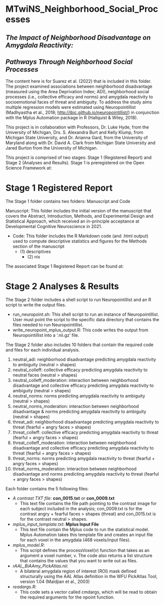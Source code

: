# **MTwiNS_Neighborhood_Social_Processes**

## *The Impact of Neighborhood Disadvantage on Amygdala Reactivity:* 
## *Pathways Through Neighborhood Social Processes*

The content here is for Suarez et al. (2022) that is included in this folder. The project examined associations between neighborhood disadvantage (measured using the Area Deprivation Index; ADI), neighborhood social processes (i.e., collective efficacy and norms) and amygdala reactivity to socioemotional faces of threat and ambiguity. To address the study aims multiple regression models were estimated using Neuropointillist (Madhyastha et al., 2018; http://ibic.github.io/neuropointillist/) in conjunction with the Mplus Automation package in R (Hallquist & Wiley, 2018). 

This project is in collaboration with Professors, Dr. Luke Hyde, from the University of Michigan, Drs. S. Alexandra Burt and Kelly Klump, from Michigan State University, and Dr. Arianna Gard, from the University of Maryland along with Dr. David A. Clark from Michigan State University and Jared Burton from the University of Michigan.

This project is comprised of two stages: Stage 1 (Registered Report) and Stage 2 (Analyses and Results). Stage 1 is preregistered on the Open Science Framework at: <insert link>

# **Stage 1 Registered Report**

The Stage 1 folder contains two folders: Manuscript and Code

Manuscript: This folder includes the initial version of the manuscript that covers the Abstract, Introduction, Methods, and Experimental Design and Statistical Approach, which received an in-principle acceptance at Developmental Cognitive Neuroscience in 2021. 

 - Code: This folder includes the R Markdown code (and .html output) used to compute descriptive statistics and figures for the Methods section of the manuscript
   - (1) descriptives
	 - (2) nis 

The associated Stage 1 Registered Report can be found at:
<link to Open Science>

# **Stage 2 Analyses & Results**

The Stage 2 folder includes a shell script to run Neuropointillist and an R script to write the output files.

 - run_neuropoint.sh: This shell script to run an instance of Neuropointillist. User must point the script to the specific data directory that contains the files needed to run Neuropointillist.
 - write_neuropoint_mplus_output.R: This code writes the output from Neuropointillist into a ‘.nii.gz’ file.

The Stage 2 folder also includes 10 folders that contain the required code and files for each individual analysis.

 1. neutral_adi: neighborhood disadvantage predicting amygdala reactivity to ambiguity (neutral > shapes)
 2. neutral_colleff: collective efficacy predicting amygdala reactivity to neutral faces (neutral > shapes)
 3. neutral_colleff_moderation: interaction between neighborhood disadvantage and collective efficacy predicting amygdala reactivity to ambiguity (neutral > shapes)
 4. neutral_norms: norms predicting amygdala reactivity to ambiguity (neutral > shapes)
 5. neutral_norms_moderation: interaction between neighborhood disadvantage & norms predicting amygdala reactivity to ambiguity (neutral > shapes)
 6. threat_adi: neighborhood disadvantage predicting amygdala reactivity to threat (fearful + angry faces > shapes)
 7. threat_colleff: collective efficacy predicting amygdala reactivity to threat (fearful + angry faces > shapes)
 8. threat_colleff_moderation: interaction between neighborhood disadvantage and collective efficacy predicting amygdala reactivity to threat (fearful + angry faces > shapes)
 9. threat_norms: norms predicting amygdala reactivity to threat (fearful + angry faces > shapes)
 10. threat_norms_moderation: interaction between neighborhood disadvantage and norms predicting amygdala reactivity to threat (fearful + angry faces > shapes)

Each folder contains the 5 following files:

 - *A contrast TXT file*: **con_0015.txt** or **con_0009.txt** 
    - This text file contains the file path pointing to the contrast image for each subject included in the analysis; con_0009.txt is for the contrast angry + fearful faces > shapes (threat) and con_0015.txt is for the contrast neutral > shapes.
 - *mplus_input_template.txt*: **Mplus Input File** 
    - This text file contain the Mplus code to run the statistical model. Mplus Automation takes this template file and creates an input file for each voxel in the amygdala (468 voxels/input files).
 - *mplus_model.R*: 
    - This script defines the processVoxel(v) function that takes as an argument a voxel number, v. The code also returns a list structure that contains the values that you want to write out as files.
 - *rAAL_BiAAmy_PickAtlas.nii*: 
    - A bilateral amygdala region of interest (ROI) mask defined structurally using the AAL Atlas definition in the WFU PickAtlas Tool, version 1.04 (Maldjian et al., 2003) 
 - *readargs.R*: 
    - This code sets a vector called cmdargs, which will be read to obtain the required arguments for the npoint function. 
